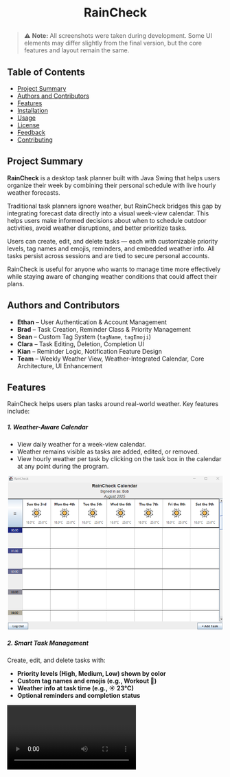 # <p align="center"><b>RainCheck</b></p>

> ⚠️ **Note:** All screenshots were taken during development. Some UI elements may differ slightly from the final version, but the core features and layout remain the same.

## Table of Contents

- [Project Summary](#project-summary)
- [Authors and Contributors](#authors-and-contributors)
- [Features](#features)
- [Installation](#installation)
- [Usage](#usage)
- [License](#license)
- [Feedback](#feedback)
- [Contributing](#contributing)

## Project Summary

**RainCheck** is a desktop task planner built with Java Swing that helps users organize their week by combining their personal schedule with live hourly weather forecasts.

Traditional task planners ignore weather, but RainCheck bridges this gap by integrating forecast data directly into a visual week-view calendar. This helps users make informed decisions about when to schedule outdoor activities, avoid weather disruptions, and better prioritize tasks.

Users can create, edit, and delete tasks — each with customizable priority levels, tag names and emojis, reminders, and embedded weather info. All tasks persist across sessions and are tied to secure personal accounts.

RainCheck is useful for anyone who wants to manage time more effectively while staying aware of changing weather conditions that could affect their plans.

## Authors and Contributors

- **Ethan** – User Authentication & Account Management
- **Brad** – Task Creation, Reminder Class & Priority Management
- **Sean** – Custom Tag System (`tagName`, `tagEmoji`)
- **Clara** – Task Editing, Deletion, Completion UI
- **Kian** – Reminder Logic, Notification Feature Design
- **Team** – Weekly Weather View, Weather-Integrated Calendar, Core Architecture, UI Enhancement

## Features

RainCheck helps users plan tasks around real-world weather. Key features include:

##### 1. Weather-Aware Calendar
 - View daily weather for a week-view calendar. 
 - Weather remains visible as tasks are added, edited, or removed.
 - View hourly weather per task by clicking on the task box in the calendar at any point during the program.

<div align="center">
  <img src="images/feature_weather_calendar.png" alt="Weather-aware calendar in RainCheck" width="500px">
</div>

##### 2. Smart Task Management
Create, edit, and delete tasks with:

- **Priority levels (High, Medium, Low) shown by color**
- **Custom tag names and emojis (e.g., Workout 💪)**
- **Weather info at task time (e.g., ☀️ 23°C)**
- **Optional reminders and completion status**

<video or gif here>

##### 3. Reminder Notifications
Set alerts (10, 30, or 60 mins before) that notify users via email.

<div align="center">
  <img src="images/feature_reminder_notifications.png" alt="Reminder notification settings in RainCheck" width="500px">
</div>

##### 4. Custom Tags
Categorize tasks using dropdown tag names and emojis.

<div align="center">
  <img src="images/feature_custom_tags.png" alt="Custom tag selection with emojis in RainCheck" width="500px">
</div>

##### 5. Secure User Accounts
Users sign up and log in to access their saved tasks and personalized forecasts.

<div align="center">
  <img src="images/feature_user_login.png" alt="User login and signup in RainCheck" width="500px">
</div>

##### 6. Location Detection
Automatically fetches weather for your city via IP-based location.

<div align="center">
  <img src="images/feature_location_detection.png" alt="Weather auto-detected by IP location in RainCheck" width="500px">
</div>

##### 7. API Integrations 
  Uses Visual Crossing for weather, Supabase for data, and a TODO email service.
  TODO: Add final email API name

## Installation

Follow these steps to clone, build, and run RainCheck.

---

### Java Prerequisite

RainCheck requires Java JDK 17 or later to build and run.

To simplify setup, we recommend using an IDE that includes a bundled JDK 17 or higher, such as recent versions of IntelliJ IDEA or Eclipse. This way, you won’t need to install Java separately on your system.

If your IDE does not include a bundled JDK or you want to use a specific Java version, you will need to install Java JDK 17+ manually. 

Throughout this README, we use IntelliJ IDEA which does include a bundled JDK 17 or higher.

### 1. Clone the Repository
Open a terminal and run:
```bash
git clone https://github.com/Ethan-bro/RainCheck.git
cd RainCheck
```
<div align="center">
  <img src="images/clone_project.png" alt="Cloning project terminal" width="550px">
</div>

# Weather Data Mode

RainCheck fetches real weather data by default for accurate forecasts.

The mode is controlled by the `USE_FAKE_DATA` variable in  
`src/main/java/data_access/WeatherApiService.java`.

**Default value:** `false` (real weather data enabled).

For faster development or offline testing, set it to `true` to use fake weather data.

```java
private static final boolean USE_FAKE_DATA = false; // true for fake data
```
> Note: Real weather fetching requires a valid API key in `config/secrets.json`.
> Switch to fake data mode to avoid API limits or work offline.

### 2. Configure Secrets

RainCheck requires API keys to access external services like Supabase and Visual Crossing Weather.

- A sample `config/secrets.json` file is **already included** in the repo to make setup easy.
- You **must** replace `"weather_api_key"` with your own if the app fails to load weather (1000 free API calls/month).

```json
{
  "database_url": "https://jbjoxiauljridpmnunuh.supabase.co",
  "database_anon_key": "eyJhbGciOiJIUzI1NiIsInR5cCI6IkpXVCJ9...",
  "weather_api_key": "{your_own_key_here}"
}
```

> **Why is this file public?**  
> The `secrets.json` file is public in this repo because:
> - Our database and weather keys are used in class for development and demo purposes.
> - We frequently reset the backend, so long-term security isn’t a concern.
> - This simplifies setup for teammates and TAs who are testing or marking the project.
---
> **How should *you* handle secrets?**
> If you're building your own version or using your own backend:
> - **Do NOT commit secrets** to GitHub — add `config/secrets.json` to your `.gitignore`
> - **Create the file locally** and keep it private
> - **Use environment variables** where possible (e.g., `.env` files + a dotenv library)

### 3. Run the Project (using an IDE)
Open the project in IntelliJ IDEA, Eclipse, or your preferred Java IDE and run the `Main` class.

IntelliJ may prompt you to configure the JDK if it's not set up yet.  
To do this:

1. Go to `File` → `Project Structure` → `Project`
2. Under `Project SDK`, click the dropdown and select `Download JDK`
3. Choose your desired JDK version (Java 17 or later) and install it
4. Click `Apply` and then `OK` after download completes

<div align="center">
  <img src="images/intellij_setup_jdk.png" alt="IntelliJ Project Structure SDK setup dialog" width="400px">
</div>

After the SDK is set up, simply run the `Main.java` class to launch RainCheck.
> `Main.java` is located at `RainCheck/src/main/java/app/Main.java`.

At the time of writing this readme, the program runs successfully and looks like: 

<div align="center">
  <img src="images/run_application.png" alt="RainCheck running in IDE" width="500px">
</div>

✅ If everything works, RainCheck will launch and display the weekly calendar interface. <br />
❌ If you get any errors, check the Troubleshooting section below.



TODO:
------------------
**System Compatibility:**  
RainCheck is compatible with **Windows** and **Linux** systems. It has been developed and tested primarily on these platforms.
- **macOS** users may experience issues with file paths, Swing rendering, or Java SDK setup and may need to manually configure their environment to match Java 17+ expectations.

**Common Installation Issues & Fixes:**

- 🔁 **Java version mismatch**
  - Symptom: `UnsupportedClassVersionError` or crashes at runtime
  - Fix: Make sure you're using **Java 17 or higher**. Check with:
    ```bash
    java -version
    ```

- 🌐 **No internet connection / API call failure**
  - Symptom: Weather data or user login fails to load
  - Fix: Check your internet access, firewall, or VPN settings. RainCheck needs outbound HTTPS access to Supabase and Visual Crossing Weather APIs.

- 📂 **Incorrect project structure**
  - Symptom: Compilation errors when running `javac`
  - Fix: Ensure you're inside the correct project root and that `src/` contains all `.java` files organized by package.

- 🔑 **Missing or malformed `secrets.json` file**
  - Symptom: Task loading, authentication, or weather retrieval fails silently
  - Fix: Create a `config/secrets.json` file with your Supabase and weather API credentials.

  - ✅ This is the correct structure for `config/secrets.json`:
    ```json
    {
      "database_url": "https://jbjoxiauljridpmnunuh.supabase.co",
      "database_anon_key": "eyJhbGciOiJIUzI1NiIsInR5cCI6IkpXVCJ9.eyJpc3MiOiJzdXBhYmFzZSIsInJlZiI6Impiam94aWF1bGpyaWRwbW51bnVoIiwicm9sZSI6ImFub24iLCJpYXQiOjE3NTIyMDE5MDQsImV4cCI6MjA2Nzc3NzkwNH0.rLCXZN4wuDANPaIy3kU0uxKrhm_Ne3yb2KlLP7lMfBw",
      "weather_api_key": "{weather_api_key}"
    }
    ```

    > ⚠️ Replace `{weather_api_key}` with your personal API key if you encounter weather loading issues due to "too many API requests". This is optional and only needed when the automatic IP-based weather fetch fails.

<!-- TODO: Add screenshot of successful secrets.json setup in IDE -->

